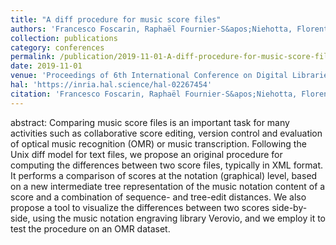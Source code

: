 ```yaml
---
title: "A diff procedure for music score files"
authors: 'Francesco Foscarin, Raphaël Fournier-S&apos;Niehotta, Florent Jacquemard'
collection: publications
category: conferences
permalink: /publication/2019-11-01-A-diff-procedure-for-music-score-files
date: 2019-11-01
venue: 'Proceedings of 6th International Conference on Digital Libraries for Musicology (DLfM)'
hal: 'https://inria.hal.science/hal-02267454'
citation: 'Francesco Foscarin, Raphaël Fournier-S&apos;Niehotta, Florent Jacquemard, &quot;A diff procedure for music score files&quot; In the proceedings of 6th International Conference on Digital Libraries for Musicology (DLfM), 2019.'
---
```


abstract:
Comparing music score files is an important task for many activities such as collaborative score editing, version control and evaluation of optical music recognition (OMR) or music transcription. Following the Unix diff model for text files, we propose an original procedure for computing the differences between two score files, typically in XML format. It performs a comparison of scores at the notation (graphical) level, based on a new intermediate tree representation of the music notation content of a score and a combination of sequence- and tree-edit distances. 
We also propose a tool to visualize the differences between two scores side-by-side, using the music notation engraving library Verovio, and we employ it to test the procedure on an OMR dataset.